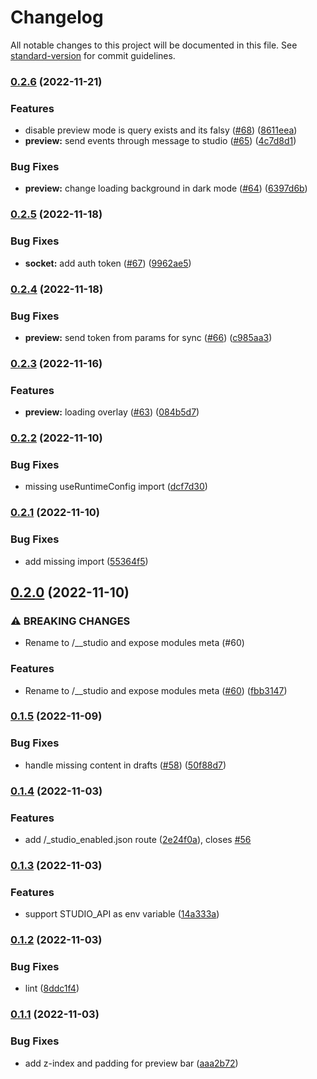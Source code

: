 # Changelog

All notable changes to this project will be documented in this file. See [standard-version](https://github.com/conventional-changelog/standard-version) for commit guidelines.

### [0.2.6](https://github.com/nuxtlabs/studio.nuxt.com/compare/v0.2.5...v0.2.6) (2022-11-21)


### Features

* disable preview mode is query exists and its falsy ([#68](https://github.com/nuxtlabs/studio.nuxt.com/issues/68)) ([8611eea](https://github.com/nuxtlabs/studio.nuxt.com/commit/8611eeae70fc9873f74fa64b6ea5ce352b67467e))
* **preview:** send events through message to studio ([#65](https://github.com/nuxtlabs/studio.nuxt.com/issues/65)) ([4c7d8d1](https://github.com/nuxtlabs/studio.nuxt.com/commit/4c7d8d17404f506b503feda57f2bd0342a9e5d7a))


### Bug Fixes

* **preview:** change loading background in dark mode ([#64](https://github.com/nuxtlabs/studio.nuxt.com/issues/64)) ([6397d6b](https://github.com/nuxtlabs/studio.nuxt.com/commit/6397d6b3fd3bc7ba424120f5b7bb56e2831b9b9a))

### [0.2.5](https://github.com/nuxtlabs/studio.nuxt.com/compare/v0.2.4...v0.2.5) (2022-11-18)


### Bug Fixes

* **socket:** add auth token ([#67](https://github.com/nuxtlabs/studio.nuxt.com/issues/67)) ([9962ae5](https://github.com/nuxtlabs/studio.nuxt.com/commit/9962ae5dd4d57819472f9df5d74a6a316b64a7fb))

### [0.2.4](https://github.com/nuxtlabs/studio.nuxt.com/compare/v0.2.3...v0.2.4) (2022-11-18)


### Bug Fixes

* **preview:** send token from params for sync ([#66](https://github.com/nuxtlabs/studio.nuxt.com/issues/66)) ([c985aa3](https://github.com/nuxtlabs/studio.nuxt.com/commit/c985aa3fbc446b8c7ec62b0820fff6fe0e03459c))

### [0.2.3](https://github.com/nuxtlabs/studio.nuxt.com/compare/v0.2.2...v0.2.3) (2022-11-16)


### Features

* **preview:** loading overlay ([#63](https://github.com/nuxtlabs/studio.nuxt.com/issues/63)) ([084b5d7](https://github.com/nuxtlabs/studio.nuxt.com/commit/084b5d7d46f34f422ac72acf992dbaff973f4476))

### [0.2.2](https://github.com/nuxtlabs/studio.nuxt.com/compare/v0.2.1...v0.2.2) (2022-11-10)


### Bug Fixes

* missing useRuntimeConfig import ([dcf7d30](https://github.com/nuxtlabs/studio.nuxt.com/commit/dcf7d30b46f82063077890e375c536644758d6d4))

### [0.2.1](https://github.com/nuxtlabs/studio.nuxt.com/compare/v0.2.0...v0.2.1) (2022-11-10)


### Bug Fixes

* add missing import ([55364f5](https://github.com/nuxtlabs/studio.nuxt.com/commit/55364f5ef7aea2e4f4f2fdd03de89e8e416033ad))

## [0.2.0](https://github.com/nuxtlabs/studio.nuxt.com/compare/v0.1.5...v0.2.0) (2022-11-10)


### ⚠ BREAKING CHANGES

* Rename to /__studio and expose modules meta (#60)

### Features

* Rename to /__studio and expose modules meta ([#60](https://github.com/nuxtlabs/studio.nuxt.com/issues/60)) ([fbb3147](https://github.com/nuxtlabs/studio.nuxt.com/commit/fbb3147f76b6b60a9ed8ec99744014a511ca079d))

### [0.1.5](https://github.com/nuxtlabs/studio.nuxt.com/compare/v0.1.4...v0.1.5) (2022-11-09)


### Bug Fixes

* handle missing content in drafts ([#58](https://github.com/nuxtlabs/studio.nuxt.com/issues/58)) ([50f88d7](https://github.com/nuxtlabs/studio.nuxt.com/commit/50f88d7ebbfb1734cb5037e66e0d8419d3c10533))

### [0.1.4](https://github.com/nuxtlabs/studio.nuxt.com/compare/v0.1.3...v0.1.4) (2022-11-03)


### Features

* add /_studio_enabled.json route ([2e24f0a](https://github.com/nuxtlabs/studio.nuxt.com/commit/2e24f0acf766e05d19b0aaf7532383e5b51648ce)), closes [#56](https://github.com/nuxtlabs/studio.nuxt.com/issues/56)

### [0.1.3](https://github.com/nuxtlabs/studio.nuxt.com/compare/v0.1.2...v0.1.3) (2022-11-03)


### Features

* support STUDIO_API as env variable ([14a333a](https://github.com/nuxtlabs/studio.nuxt.com/commit/14a333a4327463225b6894503c366ecc6ccd2364))

### [0.1.2](https://github.com/nuxtlabs/studio.nuxt.com/compare/v0.1.1...v0.1.2) (2022-11-03)


### Bug Fixes

* lint ([8ddc1f4](https://github.com/nuxtlabs/studio.nuxt.com/commit/8ddc1f4d9accfad13ccd3d79283c7646137931c3))

### [0.1.1](https://github.com/nuxtlabs/studio.nuxt.com/compare/v0.1.0...v0.1.1) (2022-11-03)


### Bug Fixes

* add z-index and padding for preview bar ([aaa2b72](https://github.com/nuxtlabs/studio.nuxt.com/commit/aaa2b72c59d823bb6df7c7d8bb3755b055f5545b))
